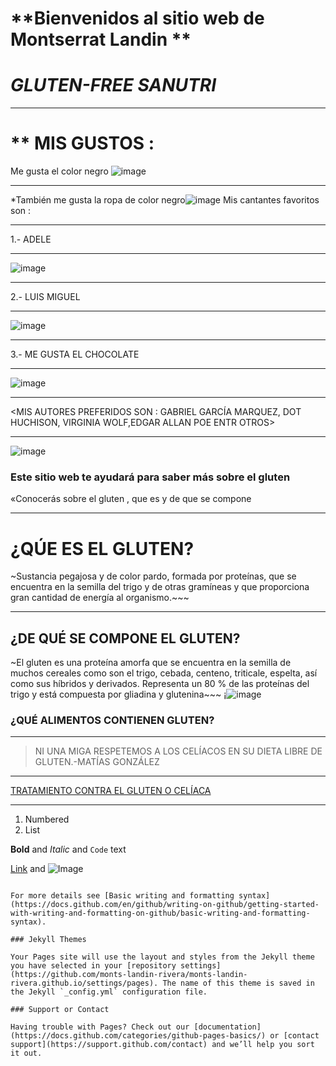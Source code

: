 # **Bienvenidos al sitio web de Montserrat Landin **
# *GLUTEN-FREE SANUTRI*
***
# ** MIS GUSTOS :
Me gusta el color negro ![image](https://user-images.githubusercontent.com/99773679/156069598-ab9636ae-775b-427e-833d-d2f875175c76.png)
***
*También me gusta  la ropa de color negro![image](https://user-images.githubusercontent.com/99773679/156069670-bab5f9e7-e002-44c6-9b5c-951cc22fe563.png)
Mis cantantes favoritos son :
***
1.- ADELE
***
![image](https://user-images.githubusercontent.com/99773679/156070756-b1b1767e-b221-4a25-9f4c-14709f9d9c0a.png)
_ _ _
2.- LUIS MIGUEL
***
![image](https://user-images.githubusercontent.com/99773679/156070815-6ba80f64-14e7-4f22-9690-5215e22bc713.png)
- - -
3.- ME  GUSTA EL CHOCOLATE 
* * *
![image](https://user-images.githubusercontent.com/99773679/156071321-9a2337a9-5385-496b-816e-6c9c685b0bc9.png)
- - -
<MIS AUTORES PREFERIDOS SON : GABRIEL GARCÍA MARQUEZ, DOT HUCHISON, VIRGINIA WOLF,EDGAR ALLAN POE ENTR OTROS>
_ _  _
![image](https://user-images.githubusercontent.com/99773679/156072514-67115fe7-32ee-458f-af62-06d7d3b4337a.png)

### Este sitio web te ayudará para saber más sobre el gluten
«Conocerás sobre el gluten ,
que es 
y de que se compone
* * *
# ¿QÚE ES EL GLUTEN?
~Sustancia pegajosa y de color pardo, formada por proteínas, que se encuentra en la semilla del trigo y de otras gramíneas y que proporciona gran cantidad de energía al organismo.~~~
* *  *
## ¿DE QUÉ SE COMPONE EL GLUTEN?
~El gluten es una proteína amorfa que se encuentra en la semilla de muchos cereales como son el trigo, cebada, centeno, triticale, espelta, así como sus híbridos y derivados. Representa un 80 % de las proteínas del trigo y está compuesta por gliadina y glutenina~~~
¡![image](https://user-images.githubusercontent.com/99773679/155236075-3429628f-39e3-4985-887c-dce0d87809a7.png)
### ¿QUÉ ALIMENTOS CONTIENEN GLUTEN?
_ _ _
> NI UNA MIGA RESPETEMOS A LOS CELÍACOS  EN SU DIETA LIBRE DE GLUTEN.-MATÍAS GONZÁLEZ
- - -
[TRATAMIENTO CONTRA EL GLUTEN O CELÍACA](https://celicidad.net/tratamiento-celiaquia/)
* * *



1. Numbered
2. List

**Bold** and _Italic_ and `Code` text

[Link](url) and ![Image](src)
```

For more details see [Basic writing and formatting syntax](https://docs.github.com/en/github/writing-on-github/getting-started-with-writing-and-formatting-on-github/basic-writing-and-formatting-syntax).

### Jekyll Themes

Your Pages site will use the layout and styles from the Jekyll theme you have selected in your [repository settings](https://github.com/monts-landin-rivera/monts-landin-rivera.github.io/settings/pages). The name of this theme is saved in the Jekyll `_config.yml` configuration file.

### Support or Contact

Having trouble with Pages? Check out our [documentation](https://docs.github.com/categories/github-pages-basics/) or [contact support](https://support.github.com/contact) and we’ll help you sort it out.
